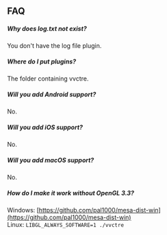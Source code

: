 ## FAQ

##### Why does log.txt not exist?

You don't have the log file plugin.

##### Where do I put plugins?

The folder containing vvctre.

##### Will you add Android support?

No.

##### Will you add iOS support?

No.

##### Will you add macOS support?

No.

##### How do I make it work without OpenGL 3.3?

Windows: [https://github.com/pal1000/mesa-dist-win](https://github.com/pal1000/mesa-dist-win)  
Linux: `LIBGL_ALWAYS_SOFTWARE=1 ./vvctre`